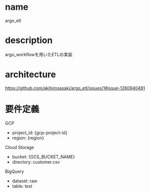 # name
argo_etl

# description
argo_workflowを用いたETLの実装

# architecture
https://github.com/akihirosasaki/argo_etl/issues/1#issue-1260940491

# 要件定義
GCP
- project_id: {gcp-project-id}
- region: {region}

Cloud Storage
- bucket: {GCS_BUCKET_NAME}
- directory: customer.csv

BigQuery
- dataset: raw
- table: test